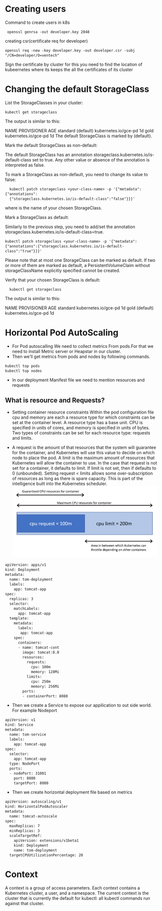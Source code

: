 # Creating users
Command to create users in k8s

```
 openssl genrsa -out developer.key 2048
```
creating csr(certificate req for developer)
```
openssl req -new -key developer.key -out developer.csr -subj "/CN=developer/O=ventech"
```
Sign the certificate by cluster for this you need to find the location of kubeernetes where its keeps the all the certificates of its cluster
# Changing the default StorageClass
List the StorageClasses in your cluster:
```
kubectl get storageclass
```
The output is similar to this:

NAME                 PROVISIONER               AGE
standard (default)   kubernetes.io/gce-pd      1d
gold                 kubernetes.io/gce-pd      1d
The default StorageClass is marked by (default).

Mark the default StorageClass as non-default:

The default StorageClass has an annotation storageclass.kubernetes.io/is-default-class set to true. Any other value or absence of the annotation is interpreted as false.

To mark a StorageClass as non-default, you need to change its value to false:
```
  kubectl patch storageclass <your-class-name> -p '{"metadata": {"annotations":
  {"storageclass.kubernetes.io/is-default-class":"false"}}}'
```
where <your-class-name> is the name of your chosen StorageClass.

Mark a StorageClass as default:

Similarly to the previous step, you need to add/set the annotation storageclass.kubernetes.io/is-default-class=true.

``` 
kubectl patch storageclass <your-class-name> -p '{"metadata": {"annotations":{"storageclass.kubernetes.io/is-default-class":"true"}}}'
```
Please note that at most one StorageClass can be marked as default. If two or more of them are marked as default, a PersistentVolumeClaim without storageClassName explicitly specified cannot be created.

Verify that your chosen StorageClass is default:
```
  kubectl get storageclass
```
The output is similar to this:

  NAME             PROVISIONER               AGE
  standard         kubernetes.io/gce-pd      1d
  gold (default)   kubernetes.io/gce-pd      1d
# Horizontal Pod AutoScaling 

* For Pod autoscalling We need to collect metrics From pods.For that we need to install Metric server or Heapstar in our cluster.
* Then we'll get metrics from pods and nodes by following commands.
```
kubectl top pods
kubectl top nodes
```
* In our deployment Manifest file we need to mention resources and requests
## What is resource and Requests?
* Setting container resource constraints
Within the pod configuration file cpu and memory are each a resource type for which constraints can be set at the container level. A resource type has a base unit. CPU is specified in units of cores, and memory is specified in units of bytes. Two types of constraints can be set for each resource type: requests and limits.

* A request is the amount of that resources that the system will guarantee for the container, and Kubernetes will use this value to decide on which node to place the pod. A limit is the maximum amount of resources that Kubernetes will allow the container to use. In the case that request is not set for a container, it defaults to limit. If limit is not set, then if defaults to 0 (unbounded). Setting request < limits allows some over-subscription of resources as long as there is spare capacity. This is part of the intelligence built into the Kubernetes scheduler.
![](resource.png)
```
apiVersion: apps/v1
kind: Deployment
metadata:
  name: tom-deployment
  labels:
    app: tomcat-app 
spec:
  replicas: 3
  selector:
    matchLabels:
      app: tomcat-app
  template:
    metadata:
      labels:
       app: tomcat-app
    spec:
      containers:
      - name: tomcat-cont
        image: tomcat:8.0
        resources:
          requests:
            cpu: 100m
            memory: 128Mi
          limits:
            cpu: 250m
            memory: 256Mi
        ports:
        - containerPort: 8080
```

* Then we create a Service to expose our appilication to out side world.
For example Nodeport
```
apiVersion: v1
kind: Service
metadata:
  name: tom-service
  labels:
    app: tomcat-app
spec:
  selector:
    app: tomcat-app
  type: NodePort
  ports:
  - nodePort: 31001
    port: 8080
    targetPort: 8080
```

* Then we create horizontal deployment file based on metrics

```
apiVersion: autoscaling/v1
kind: HorizontalPodAutoscaler
metadata:
  name: tomcat-autoscale
spec:
  maxReplicas: 7
  minReplicas: 3
  scaleTargetRef:
    apiVersion: extensions/v1beta1
    kind: Deployment
    name: tom-deployment
  targetCPUUtilizationPercentage: 20
```

# Context

A context is a group of access parameters. Each context contains a Kubernetes cluster, a user, and a namespace. The current context is the cluster that is currently the default for kubectl: all kubectl commands run against that cluster.